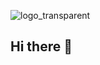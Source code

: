 
![logo_transparent](https://github.com/user-attachments/assets/d42b2daa-dba3-431b-ae5d-fbe845b59373)

## Hi there 👋

<!--
**ossocmel/ossocmel** is a ✨ _special_ ✨ repository because its `README.md` (this file) appears on your GitHub profile.

Here are some ideas to get you started:

- 🔭 I’m currently working on ...
- 🌱 I’m currently learning ...
- 👯 I’m looking to collaborate on ...
- 🤔 I’m looking for help with ...
- 💬 Ask me about ...
- 📫 How to reach me: ...
- 😄 Pronouns: ...
- ⚡ Fun fact: ...
-->
